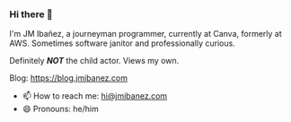 ### Hi there 👋

I'm JM Ibañez, a journeyman programmer, currently at Canva, formerly at AWS. Sometimes software janitor and professionally curious.

Definitely *__NOT__* the child actor. Views my own.

Blog: https://blog.jmibanez.com

- 📫 How to reach me: hi@jmibanez.com
- 😄 Pronouns: he/him


<!--
**jmibanez/jmibanez** is a ✨ _special_ ✨ repository because its `README.md` (this file) appears on your GitHub profile.

Here are some ideas to get you started:

- 🔭 I’m currently working on ...
- 🌱 I’m currently learning ...
- 👯 I’m looking to collaborate on ...
- 🤔 I’m looking for help with ...
- 💬 Ask me about ...
- 📫 How to reach me: ...
- 😄 Pronouns: ...
- ⚡ Fun fact: ...
-->
